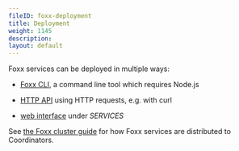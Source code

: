```yaml
---
fileID: foxx-deployment
title: Deployment
weight: 1145
description: 
layout: default
---
```

Foxx services can be deployed in multiple ways:

- [Foxx CLI](../programs-tools/foxx-cli/), a command line tool which
  requires Node.js

- [HTTP API]() using HTTP requests,
  e.g. with curl

- [web interface](../programs-tools/web-interface/programs-web-interface-services) under *SERVICES*

See [the Foxx cluster guide](guides/foxx-guides-cluster#how-arangodb-distributes-services)
for how Foxx services are distributed to Coordinators.
